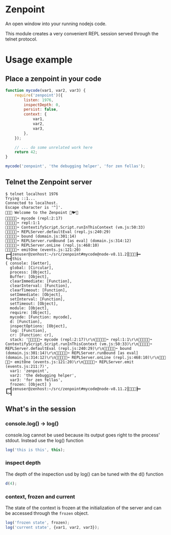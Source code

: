 # Zenpoint

An open window into your running nodejs code.

This module creates a very convenient REPL session served
through the telnet protocol.

# Usage example

## Place a zenpoint in your code
```js
function mycode(var1, var2, var3) {
    require('zenpoint')({
        listen: 1976,
        inspectDepth: 0,
        persist: false,
        context: {
            var1,
            var2,
            var3,
        },
    });

    // ... do some unrelated work here
    return 42;
}

mycode('zenpoint', 'the debugging helper', 'for zen fellas');

```

## Telnet the Zenpoint server

```
$ telnet localhost 1976
Trying ::1...
Connected to localhost.
Escape character is '^]'.
🐀🧘🐁 Welcome to the Zenpoint 🥑🐦🦐
🐛🐞🐜🐝🦗➞ mycode (repl:2:17)
🐛🐞🐜🐝🦗➞ repl:1:1
🐛🐞🐜🐝🦗➞ ContextifyScript.Script.runInThisContext (vm.js:50:33)
🐛🐞🐜🐝🦗➞ REPLServer.defaultEval (repl.js:240:29)
🐛🐞🐜🐝🦗➞ bound (domain.js:301:14)
🐛🐞🐜🐝🦗➞ REPLServer.runBound [as eval] (domain.js:314:12)
🐛🐞🐜🐝🦗➞ REPLServer.onLine (repl.js:468:10)
🐛🐞🐜🐝🦗➞ emitOne (events.js:121:20)
┏━┫zenuser@zenhost:~/src/zenpoint#mycode@node-v8.11.2┃🙈🙉🙊┣━
┗>┫this
{ console: [Getter],
  global: [Circular],
  process: [Object],
  Buffer: [Object],
  clearImmediate: [Function],
  clearInterval: [Function],
  clearTimeout: [Function],
  setImmediate: [Object],
  setInterval: [Function],
  setTimeout: [Object],
  module: [Object],
  require: [Object],
  mycode: [Function: mycode],
  d: [Function],
  inspectOptions: [Object],
  log: [Function],
  cr: [Function: cr],
  stack: '🐛🐞🐜🐝🦗➞ mycode (repl:2:17)\r\n🐛🐞🐜🐝🦗➞ repl:1:1\r\n🐛🐞🐜🐝🦗➞ ContextifyScript.Script.runInThisContext (vm.js:50:33)\r\n🐛🐞🐜🐝🦗➞ REPLServer.defaultEval (repl.js:240:29)\r\n🐛🐞🐜🐝🦗➞ bound (domain.js:301:14)\r\n🐛🐞🐜🐝🦗➞ REPLServer.runBound [as eval] (domain.js:314:12)\r\n🐛🐞🐜🐝🦗➞ REPLServer.onLine (repl.js:468:10)\r\n🐛🐞🐜🐝🦗➞ emitOne (events.js:121:20)\r\n🐛🐞🐜🐝🦗➞ REPLServer.emit (events.js:211:7)',
  var1: 'zenpoint',
  var2: 'the debugging helper',
  var3: 'for zen fellas',
  frozen: [Object] }
┏━┫zenuser@zenhost:~/src/zenpoint#mycode@node-v8.11.2┃🙈🙉🙊┣━
┗>┫

```

## What's in the session

### console.log() -> log()

console.log cannot be used because its output goes right to the process' stdout.
Instead use the log() function
```js
log('this is this', this);
```

### inspect depth

The depth of the inspection usd by log() can be tuned with the d() function
```js
d(4);
```

### context, frozen and current

The state of the context is frozen at the initialization of the server and
can be accessed through the ```frozen``` object.

```js
log('frozen state', frozen);
log('current state', {var1, var2, var3});
```
